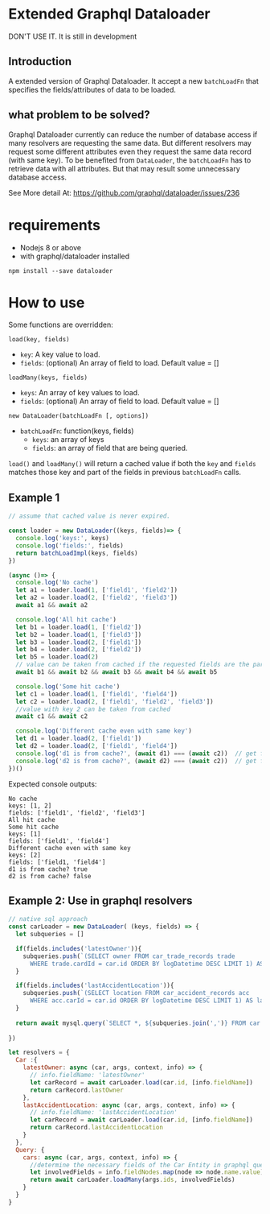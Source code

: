 # Extended Graphql Dataloader

DON'T USE IT. It is still in development

## Introduction
A extended version of Graphql Dataloader. It accept a new `batchLoadFn` that specifies the fields/attributes of data to be loaded. 

## what problem to be solved?
Graphql Dataloader currently can reduce the number of database access if many resolvers are requesting the same data.
But different resolvers may request some different attributes even they request the same data record (with same key).
To be benefited from `DataLoader`, the `batchLoadFn` has to retrieve data with all attributes. But that may result some unnecessary database access.

See More detail At:
https://github.com/graphql/dataloader/issues/236


# requirements
- Nodejs 8 or above
- with graphql/dataloader installed
```
npm install --save dataloader
```


# How to use

Some functions are overridden:

`load(key, fields)`
- `key`: A key value to load.
- `fields`: (optional) An array of field to load. Default value = []

`loadMany(keys, fields)`
- `keys`: An array of key values to load.
- `fields`: (optional) An array of field to load. Default value = []

`new DataLoader(batchLoadFn [, options])`
- `batchLoadFn`: function(keys, fields)
  - `keys`: an array of keys
  - `fields`: an array of field that are being queried. 

`load()` and `loadMany()` will return a cached value if both the `key` and `fields` matches those key and part of the fields in previous `batchLoadFn` calls.


## Example 1
```javascript
// assume that cached value is never expired. 

const loader = new DataLoader((keys, fields)=> {
  console.log('keys:', keys)
  console.log('fields:', fields)
  return batchLoadImpl(keys, fields)
})

(async ()=> {
  console.log('No cache')
  let a1 = loader.load(1, ['field1', 'field2'])
  let a2 = loader.load(2, ['field2', 'field3'])
  await a1 && await a2

  console.log('All hit cache')
  let b1 = loader.load(1, ['field2'])
  let b2 = loader.load(1, ['field3'])
  let b3 = loader.load(2, ['field1'])
  let b4 = loader.load(2, ['field2'])
  let b5 = loader.load(2)
  // value can be taken from cached if the requested fields are the part of the cached fields 
  await b1 && await b2 && await b3 && await b4 && await b5

  console.log('Some hit cache')
  let c1 = loader.load(1, ['field1', 'field4'])
  let c2 = loader.load(2, ['field1', 'field2', 'field3'])
  //value with key 2 can be taken from cached
  await c1 && await c2

  console.log('Different cache even with same key')
  let d1 = loader.load(2, ['field1'])
  let d2 = loader.load(2, ['field1', 'field4'])
  console.log('d1 is from cache?', (await d1) === (await c2))  // get from cache?
  console.log('d2 is from cache?', (await d2) === (await c2))  // get from cache?
})()
```
Expected console outputs:
```
No cache
keys: [1, 2]
fields: ['field1', 'field2', 'field3']
All hit cache
Some hit cache
keys: [1]        
fields: ['field1', 'field4']
Different cache even with same key
keys: [2]
fields: ['field1, 'field4']
d1 is from cache? true
d2 is from cache? false
```

## Example 2: Use in graphql resolvers
```javascript
// native sql approach
const carLoader = new DataLoader( (keys, fields) => {
  let subqueries = []

  if(fields.includes('latestOwner')){
    subqueries.push(`(SELECT owner FROM car_trade_records trade 
      WHERE trade.cardId = car.id ORDER BY logDatetime DESC LIMIT 1) AS lastOwner`)
  }

  if(fields.includes('lastAccidentLocation')){
    subqueries.push(`(SELECT location FROM car_accident_records acc 
      WHERE acc.carId = car.id ORDER BY logDatetime DESC LIMIT 1) AS lastAccidentLocation`)
  }
	
  return await mysql.query(`SELECT *, ${subqueries.join(',')} FROM car WHERE id IN ?`, keys)
	
})

let resolvers = {
  Car :{
    latestOwner: async (car, args, context, info) => {
      // info.fieldName: 'latestOwner'
      let carRecord = await carLoader.load(car.id, [info.fieldName])	
      return carRecord.lastOwner
    },
    lastAccidentLocation: async (car, args, context, info) => {
      // info.fieldName: 'lastAccidentLocation'
      let carRecord = await carLoader.load(car.id, [info.fieldName])
      return carRecord.lastAccidentLocation
    }
  },
  Query: {
    cars: async (car, args, context, info) => {
      //determine the necessary fields of the Car Entity in graphql query
      let involvedFields = info.fieldNodes.map(node => node.name.value)
      return await carLoader.loadMany(args.ids, involvedFields)
    }
  }
}
```

